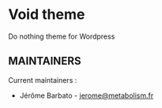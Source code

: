 # Void theme

Do nothing theme for Wordpress


MAINTAINERS
-----------

Current maintainers :
 * Jérôme Barbato - jerome@metabolism.fr
